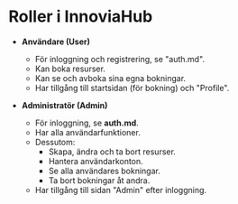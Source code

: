 # Roller i InnoviaHub

- **Användare (User)**  
  - För inloggning och registrering, se "auth.md".  
  - Kan boka resurser.  
  - Kan se och avboka sina egna bokningar.  
  - Har tillgång till startsidan (för bokning) och "Profile".  

- **Administratör (Admin)**  
  - För inloggning, se **auth.md**.  
  - Har alla användarfunktioner.  
  - Dessutom:  
    - Skapa, ändra och ta bort resurser.  
    - Hantera användarkonton.  
    - Se alla användares bokningar.  
    - Ta bort bokningar åt andra.  
  - Har tillgång till sidan "Admin" efter inloggning.  
